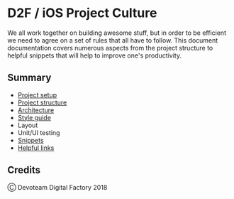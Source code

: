 # D2F / iOS Project Culture

We all work together on building awesome stuff, but in order to be efficient we need to agree on a set of rules that all have to follow. This document documentation covers numerous aspects from the project structure to helpful snippets that will help to improve one's productivity.

## Summary

* [Project setup](Categories/ProjectSetup.md)
* [Project structure](Categories/ProjectStructure.md)
* [Architecture](Categories/Architecture.md)
* [Style guide](Categories/Styleguide.md)
* Layout
* Unit/UI testing
* [Snippets](Categories/Snippets.md)
* [Helpful links](Categories/HelpfulLinks.md)

## Credits

Ⓒ Devoteam Digital Factory 2018

